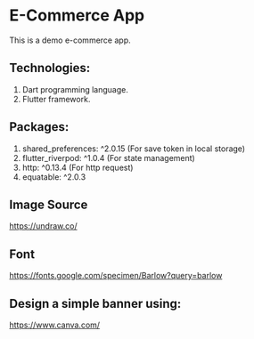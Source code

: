 # E-Commerce App
This is a demo e-commerce app.

## Technologies:
1. Dart programming language.
2. Flutter framework.

## Packages:
1. shared_preferences: ^2.0.15 (For save token in local storage)
2. flutter_riverpod: ^1.0.4 (For state management)
3. http: ^0.13.4 (For http request)
4. equatable: ^2.0.3

## Image Source
https://undraw.co/

## Font
https://fonts.google.com/specimen/Barlow?query=barlow

## Design a simple banner using:
https://www.canva.com/
